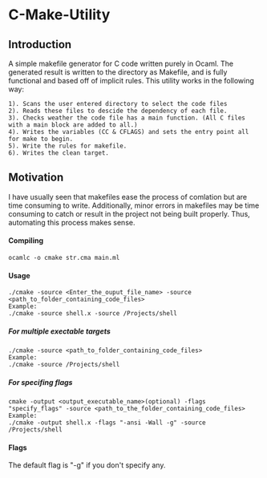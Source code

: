 # C-Make-Utility

Introduction
------------
A simple makefile generator for C code written purely in Ocaml. The generated result is written to the directory as Makefile, and is fully functional and based off of implicit rules. This utility works in the following way:
```
1). Scans the user entered directory to select the code files
2). Reads these files to descide the dependency of each file.
3). Checks weather the code file has a main function. (All C files with a main block are added to all.)
4). Writes the variables (CC & CFLAGS) and sets the entry point all for make to begin.
5). Write the rules for makefile.
6). Writes the clean target.
```

Motivation
----------
I have usually seen that makefiles ease the process of comlation but are time consuming to write. Additionally, minor errors in makefiles may be time consuming to catch or result in the project not being built properly. Thus, automating this process makes sense.


#### Compiling 
```
ocamlc -o cmake str.cma main.ml
```

#### Usage
```
./cmake -source <Enter_the_ouput_file_name> -source <path_to_folder_containing_code_files>
Example:
./cmake -source shell.x -source /Projects/shell
```
##### For multiple exectable targets
``` 
./cmake -source <path_to_folder_containing_code_files>
Example:
./cmake -source /Projects/shell
```

##### For specifing flags
``` 
cmake -output <output_executable_name>(optional) -flags "specify_flags" -source <path_to_the_folder_containing_code_files>
Example:
./cmake -output shell.x -flags "-ansi -Wall -g" -source /Projects/shell
```

#### Flags
The default flag is "-g" if you don't specify any.
